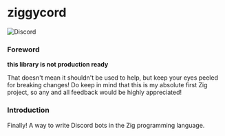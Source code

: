 # ziggycord

![Discord](https://img.shields.io/discord/1151170687738847284?logo=discord&logoColor=%237289da&color=%237289da)

### Foreword

**this library is not production ready**

That doesn't mean it shouldn't be used to help, but keep your eyes peeled for breaking changes!
Do keep in mind that this is my absolute first Zig project, so any and all feedback would be
highly appreciated!

### Introduction

Finally! A way to write Discord bots in the Zig programming language.

